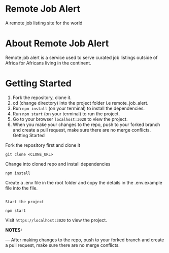 # Remote Job Alert

A remote job listing site for the world

# About Remote Job Alert

Remote job alert is a service used to serve curated job listings outside of Africa for Africans living in the continent.

# Getting Started

1. Fork the repository, clone it.
2. cd (change directory) into the project folder i.e remote_job_alert.
3. Run `npm install` (on your terminal) to install the dependencies.
4. Run `npm start` (on your terminal) to run the project.
5. Go to your browser `localhost:3020` to view the project.
6. When you make your changes to the repo, push to your forked branch and create a pull request, make sure there are no merge conflicts.
   Getting Started

Fork the repository first and clone it

```
git clone <CLONE_URL>
```

Change into cloned repo and install dependencies

```
npm install
```

Create a .env file in the root folder and copy the details in the .env.example file into the file. 

```

Start the project
```

`npm start`

Visit `https://localhost:3020` to view the project.

**NOTES:**

&mdash; After making changes to the repo, push to your forked branch and create a pull request, make sure there are no merge conflicts.
